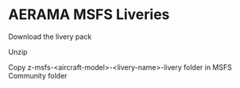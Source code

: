 # AERAMA MSFS Liveries

Download the livery pack

Unzip

Copy z-msfs-\<aircraft-model\>-\<livery-name\>-livery folder in MSFS Community folder
